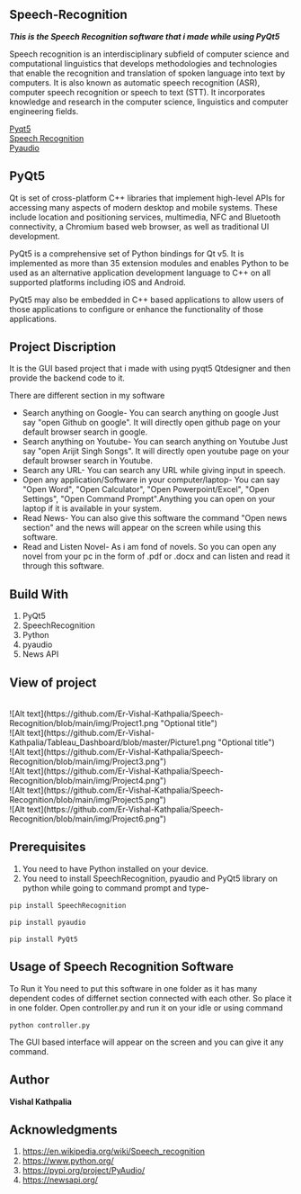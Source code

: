 ## Speech-Recognition

***This is the Speech Recognition software that i made while using PyQt5***

Speech recognition is an interdisciplinary subfield of computer science and computational linguistics that develops methodologies and technologies that enable the recognition and translation of spoken language into text by computers. It is also known as automatic speech recognition (ASR), computer speech recognition or speech to text (STT). It incorporates knowledge and research in the computer science, linguistics and computer engineering fields.

[Pyqt5](https://pypi.org/project/PyQt5/)
<br />
[Speech Recognition](https://pypi.org/project/SpeechRecognition/)
<br />
[Pyaudio](https://pypi.org/project/PyAudio/)
<br />
## PyQt5
Qt is set of cross-platform C++ libraries that implement high-level APIs for accessing many aspects of modern desktop and mobile systems. These include location and positioning services, multimedia, NFC and Bluetooth connectivity, a Chromium based web browser, as well as traditional UI development.

PyQt5 is a comprehensive set of Python bindings for Qt v5. It is implemented as more than 35 extension modules and enables Python to be used as an alternative application development language to C++ on all supported platforms including iOS and Android.

PyQt5 may also be embedded in C++ based applications to allow users of those applications to configure or enhance the functionality of those applications.

## Project Discription

It is the GUI based project that i made with using pyqt5 Qtdesigner and then provide the backend code to it.

There are different section in my software

* Search anything on Google- You can search anything on google Just say "open Github on google". It will directly open github page on your default browser search in google.
* Search anything on Youtube- You can search anything on Youtube Just say "open Arijit Singh Songs". It will directly open youtube page on your default browser search in Youtube.
* Search any URL- You can search any URL while giving input in speech.
* Open any application/Software in your computer/laptop- You can say "Open Word", "Open Calculator", "Open Powerpoint/Excel", "Open Settings", "Open Command Prompt".Anything you can open on your laptop if it is available in your system.
* Read News- You can also give this software the command "Open news section" and the news will appear on the screen while using this software.
* Read and Listen Novel- As i am fond of novels. So you can open any novel from your pc in the form of .pdf or .docx and can listen and read it through this software.

## Build With
1. PyQt5
2. SpeechRecognition
3. Python
4. pyaudio
5. News API

## View of project

<br />
![Alt text](https://github.com/Er-Vishal-Kathpalia/Speech-Recognition/blob/main/img/Project1.png "Optional title")
<br />
![Alt text](https://github.com/Er-Vishal-Kathpalia/Tableau_Dashboard/blob/master/Picture1.png "Optional title")
<br />
![Alt text](https://github.com/Er-Vishal-Kathpalia/Speech-Recognition/blob/main/img/Project3.png")
<br />
![Alt text](https://github.com/Er-Vishal-Kathpalia/Speech-Recognition/blob/main/img/Project4.png")
<br />
![Alt text](https://github.com/Er-Vishal-Kathpalia/Speech-Recognition/blob/main/img/Project5.png")
<br />
![Alt text](https://github.com/Er-Vishal-Kathpalia/Speech-Recognition/blob/main/img/Project6.png")
<br />

## Prerequisites
1. You need to have Python installed on your device.
2. You need to install SpeechRecognition, pyaudio and PyQt5 library on python while going to command prompt and type-
```
pip install SpeechRecognition
```
```
pip install pyaudio
```
```
pip install PyQt5
```
## Usage of Speech Recognition Software
To Run it You need to put this software in one folder as it has many dependent codes of differnet section connected with each other. So place it in one folder.
Open controller.py and run it on your idle or using command
```
python controller.py
```
The GUI based interface will appear on the screen and you can give it any command.

## Author

**Vishal Kathpalia** 

## Acknowledgments

1. https://en.wikipedia.org/wiki/Speech_recognition
2. https://www.python.org/
3. https://pypi.org/project/PyAudio/
4. https://newsapi.org/

